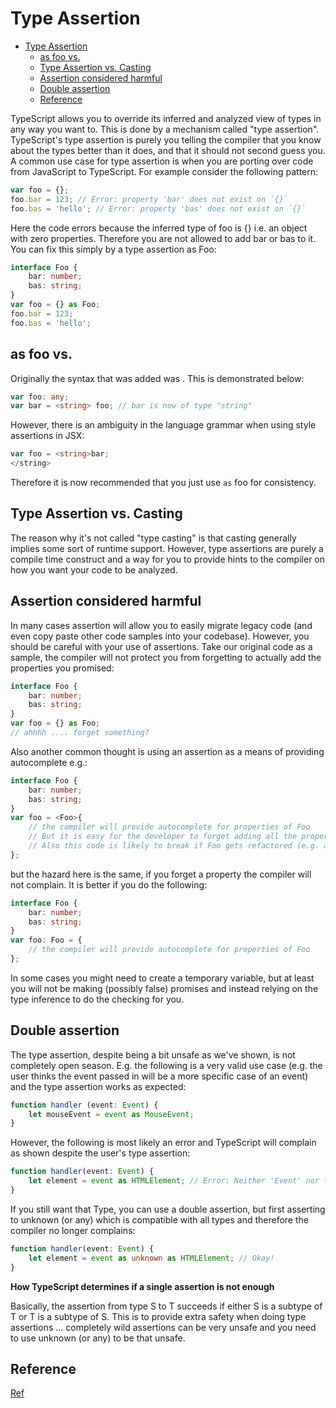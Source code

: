 # Type Assertion

- [Type Assertion](#type-assertion)
  - [as foo vs. <foo>](#as-foo-vs-foo)
  - [Type Assertion vs. Casting](#type-assertion-vs-casting)
  - [Assertion considered harmful](#assertion-considered-harmful)
  - [Double assertion](#double-assertion)
  - [Reference](#reference)

TypeScript allows you to override its inferred and analyzed view of types in any way you want to. This is done by a mechanism called "type assertion". TypeScript's type assertion is purely you telling the compiler that you know about the types better than it does, and that it should not second guess you.
A common use case for type assertion is when you are porting over code from JavaScript to TypeScript. For example consider the following pattern:

```ts
var foo = {};
foo.bar = 123; // Error: property 'bar' does not exist on `{}`
foo.bas = 'hello'; // Error: property 'bas' does not exist on `{}`
```

Here the code errors because the inferred type of foo is {} i.e. an object with zero properties. Therefore you are not allowed to add bar or bas to it. You can fix this simply by a type assertion as Foo:

```ts
interface Foo {
    bar: number;
    bas: string;
}
var foo = {} as Foo;
foo.bar = 123;
foo.bas = 'hello';
```


## as foo vs. <foo>


Originally the syntax that was added was <foo>. This is demonstrated below:

```ts
var foo: any;
var bar = <string> foo; // bar is now of type "string"
```

However, there is an ambiguity in the language grammar when using <foo> style assertions in JSX:

```ts
var foo = <string>bar;
</string>

```
Therefore it is now recommended that you just use `as` foo for consistency.


## Type Assertion vs. Casting

The reason why it's not called "type casting" is that casting generally implies some sort of runtime support. However, type assertions are purely a compile time construct and a way for you to provide hints to the compiler on how you want your code to be analyzed.

## Assertion considered harmful

In many cases assertion will allow you to easily migrate legacy code (and even copy paste other code samples into your codebase). However, you should be careful with your use of assertions. Take our original code as a sample, the compiler will not protect you from forgetting to actually add the properties you promised:

```ts
interface Foo {
    bar: number;
    bas: string;
}
var foo = {} as Foo;
// ahhhh .... forget something?
```

Also another common thought is using an assertion as a means of providing autocomplete e.g.:

```ts
interface Foo {
    bar: number;
    bas: string;
}
var foo = <Foo>{
    // the compiler will provide autocomplete for properties of Foo
    // But it is easy for the developer to forget adding all the properties
    // Also this code is likely to break if Foo gets refactored (e.g. a new property added)
};
```


but the hazard here is the same, if you forget a property the compiler will not complain. It is better if you do the following:

```ts
interface Foo {
    bar: number;
    bas: string;
}
var foo: Foo = {
    // the compiler will provide autocomplete for properties of Foo
};
```

In some cases you might need to create a temporary variable, but at least you will not be making (possibly false) promises and instead relying on the type inference to do the checking for you.


## Double assertion

The type assertion, despite being a bit unsafe as we've shown, is not completely open season. E.g. the following is a very valid use case (e.g. the user thinks the event passed in will be a more specific case of an event) and the type assertion works as expected:

```ts
function handler (event: Event) {
    let mouseEvent = event as MouseEvent;
}
```

However, the following is most likely an error and TypeScript will complain as shown despite the user's type assertion:

```ts
function handler(event: Event) {
    let element = event as HTMLElement; // Error: Neither 'Event' nor type 'HTMLElement' is assignable to the other
}
```

If you still want that Type, you can use a double assertion, but first asserting to unknown (or any) which is compatible with all types and therefore the compiler no longer complains:

```ts
function handler(event: Event) {
    let element = event as unknown as HTMLElement; // Okay!
}
```


**How TypeScript determines if a single assertion is not enough**

Basically, the assertion from type S to T succeeds if either S is a subtype of T or T is a subtype of S. This is to provide extra safety when doing type assertions ... completely wild assertions can be very unsafe and you need to use unknown (or any) to be that unsafe.

## Reference

[Ref](https://basarat.gitbook.io/typescript/type-system/type-assertion)